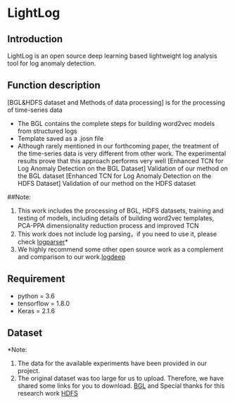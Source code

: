 # LightLog

## Introduction

LightLog is an open source deep learning based lightweight log analysis tool for log anomaly detection.

## Function description
[BGL&HDFS dataset and Methods of data processing] is for the processing of time-series data
- The BGL contains the complete steps for building word2vec models from structured logs
- Template saved as a .josn file
- Although rarely mentioned in our forthcoming paper, the treatment of the time-series data is very different from other work. 
The experimental results prove that this approach performs very well
[Enhanced TCN for Log Anomaly Detection on the BGL Dataset]
Validation of our method on the BGL dataset
[Enhanced TCN for Log Anomaly Detection on the HDFS Dataset]
Validation of our method on the HDFS dataset

##Note: 
1. This work includes the processing of BGL, HDFS datasets, training and testing of models, including details of building word2vec templates, PCA-PPA dimensionality reduction process and improved TCN
2. This work does not include log parsing，if you need to use it, please check [logparser](https://github.com/logpai/logparser)*
3. We highly recommend some other open source work as a complement and comparison to our work.[logdeep](https://github.com/donglee-afar/logdeep)

## Requirement

- python = 3.6
- tensorflow = 1.8.0
- Keras = 2.1.6
  
## Dataset
*Note: 
1. The data for the available experiments have been provided in our project.
2. The original dataset was too large for us to upload. Therefore, we have shared some links for you to download.
   [BGL](https://www.kaggle.com/omduggineni/loghub-bgl-log-data) and Special thanks for this research work
   [HDFS](https://github.com/donglee-afar/logdeep/tree/master/data/hdfs)
   
